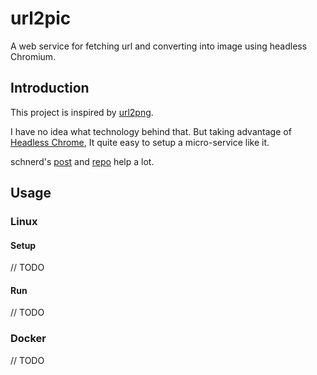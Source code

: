 # url2pic
A web service for fetching url and converting into image using headless Chromium.

## Introduction
This project is inspired by [url2png](https://www.url2png.com/).

I have no idea what technology behind that. But taking advantage of
[Headless Chrome](https://developers.google.com/web/updates/2017/04/headless-chrome), It quite easy to setup a
micro-service like it.

schnerd's [post](https://medium.com/@dschnr/using-headless-chrome-as-an-automated-screenshot-tool-4b07dffba79a) and
[repo](https://github.com/schnerd/chrome-headless-screenshots) help a lot.

## Usage

### Linux

#### Setup
// TODO

#### Run
// TODO

### Docker
// TODO